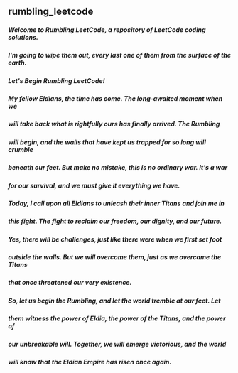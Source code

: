 ## rumbling_leetcode
##### Welcome to Rumbling LeetCode, a repository of LeetCode coding solutions. 
##### I'm going to wipe them out, every last one of them from the surface of the earth. 
##### Let's Begin Rumbling LeetCode!

##### My fellow Eldians, the time has come. The long-awaited moment when we 
##### will take back what is rightfully ours has finally arrived. The Rumbling 
##### will begin, and the walls that have kept us trapped for so long will crumble 
##### beneath our feet. But make no mistake, this is no ordinary war. It's a war 
##### for our survival, and we must give it everything we have.

##### Today, I call upon all Eldians to unleash their inner Titans and join me in 
##### this fight. The fight to reclaim our freedom, our dignity, and our future. 
##### Yes, there will be challenges, just like there were when we first set foot 
##### outside the walls. But we will overcome them, just as we overcame the Titans 
##### that once threatened our very existence.

##### So, let us begin the Rumbling, and let the world tremble at our feet. Let 
##### them witness the power of Eldia, the power of the Titans, and the power of 
##### our unbreakable will. Together, we will emerge victorious, and the world 
##### will know that the Eldian Empire has risen once again.
